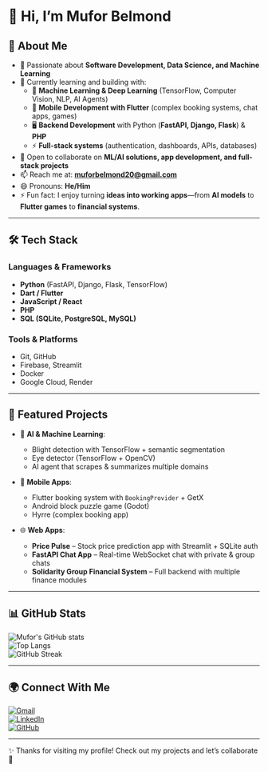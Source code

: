 # 👋 Hi, I’m Mufor Belmond  

## 🚀 About Me  
- 👀 Passionate about **Software Development, Data Science, and Machine Learning**  
- 🌱 Currently learning and building with:  
  - 🤖 **Machine Learning & Deep Learning** (TensorFlow, Computer Vision, NLP, AI Agents)  
  - 📱 **Mobile Development with Flutter** (complex booking systems, chat apps, games)  
  - 🖥 **Backend Development** with Python (**FastAPI, Django, Flask**) & **PHP**  
  - ⚡ **Full-stack systems** (authentication, dashboards, APIs, databases)  
- 💞️ Open to collaborate on **ML/AI solutions, app development, and full-stack projects**  
- 📫 Reach me at: **muforbelmond20@gmail.com**  
- 😄 Pronouns: **He/Him**  
- ⚡ Fun fact: I enjoy turning **ideas into working apps**—from **AI models** to **Flutter games** to **financial systems**.  

---

## 🛠️ Tech Stack  

### Languages & Frameworks  
- **Python** (FastAPI, Django, Flask, TensorFlow)  
- **Dart / Flutter**  
- **JavaScript / React**  
- **PHP**  
- **SQL (SQLite, PostgreSQL, MySQL)**  

### Tools & Platforms  
- Git, GitHub  
- Firebase, Streamlit  
- Docker  
- Google Cloud, Render  

---

## 📌 Featured Projects  
- 🧠 **AI & Machine Learning**:  
  - Blight detection with TensorFlow + semantic segmentation  
  - Eye detector (TensorFlow + OpenCV)  
  - AI agent that scrapes & summarizes multiple domains  

- 📱 **Mobile Apps**:  
  - Flutter booking system with `BookingProvider` + GetX  
  - Android block puzzle game (Godot)  
  - Hyrre (complex booking app)  

- 🌐 **Web Apps**:  
  - **Price Pulse** – Stock price prediction app with Streamlit + SQLite auth  
  - **FastAPI Chat App** – Real-time WebSocket chat with private & group chats  
  - **Solidarity Group Financial System** – Full backend with multiple finance modules  

---

## 📊 GitHub Stats  

![Mufor's GitHub stats](https://github-readme-stats.vercel.app/api?username=BLD237&show_icons=true&theme=radical)  
![Top Langs](https://github-readme-stats.vercel.app/api/top-langs/?username=BLD237&layout=compact&theme=radical)  
![GitHub Streak](https://github-readme-streak-stats.herokuapp.com/?user=BLD237&theme=radical)  

---

## 🌍 Connect With Me  
[![Gmail](https://img.shields.io/badge/Gmail-D14836?style=for-the-badge&logo=gmail&logoColor=white)](mailto:muforbelmond20@gmail.com)  
[![LinkedIn](https://img.shields.io/badge/LinkedIn-0A66C2?style=for-the-badge&logo=linkedin&logoColor=white)](https://linkedin.com/in/) <!-- add your linkedin link here -->  
[![GitHub](https://img.shields.io/badge/GitHub-100000?style=for-the-badge&logo=github&logoColor=white)](https://github.com/BLD237)  

---
✨ Thanks for visiting my profile! Check out my projects and let’s collaborate 🚀
